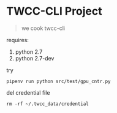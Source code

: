 # TWCC-CLI Project

> we cook twcc-cli

requires:
1. python 2.7
2. python 2.7-dev

try
```
pipenv run python src/test/gpu_cntr.py
```

del credential file
```
rm -rf ~/.twcc_data/credential
```
